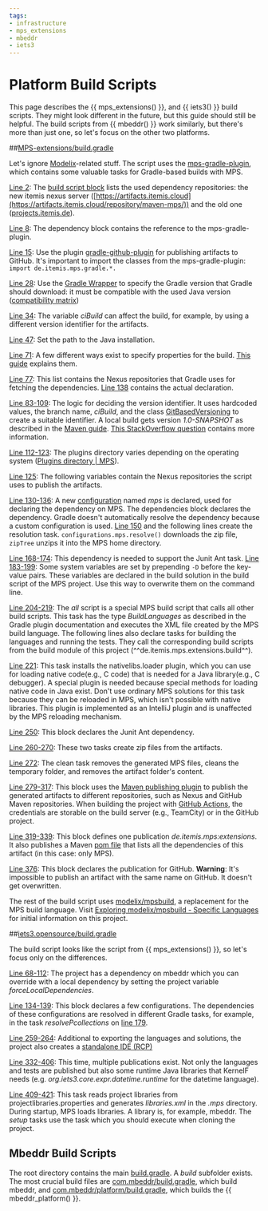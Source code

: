 ```yaml
---
tags:
- infrastructure
- mps_extensions
- mbeddr
- iets3
---
```


# Platform Build Scripts

This page describes the {{ mps_extensions() }}, and {{ iets3() }} build scripts. They might look different in the future, but this guide should still be helpful. The build scripts from {{ mbeddr() }} work similarly, but there's more than just one, so let's focus on the other two platforms.

##[MPS-extensions/build.gradle](https://github.com/JetBrains/MPS-extensions/blob/master/build.gradle)

Let's ignore [Modelix](https://modelix.github.io/)-related stuff. The script uses the [mps-gradle-plugin](https://github.com/mbeddr/mps-gradle-plugin), which contains some valuable tasks for Gradle-based builds with MPS.

[Line 2](https://github.com/JetBrains/MPS-extensions/blob/67e482fe58ea9568649af0a99b8671203019ae20/build.gradle#L2): The [build script block](https://github.com/mbeddr/mps-gradle-plugin) lists the used dependency repositories: the new itemis nexus server ([https://artifacts.itemis.cloud](https://artifacts.itemis.cloud/repository/maven-mps/)) and the old one ([projects.itemis.de](https://projects.itemis.de/nexus/content/repositories/mbeddr)).

[Line 8](https://github.com/JetBrains/MPS-extensions/blob/67e482fe58ea9568649af0a99b8671203019ae20/build.gradle#L8): The dependency block contains the reference to the mps-gradle-plugin.

[Line 15](https://github.com/JetBrains/MPS-extensions/blob/67e482fe58ea9568649af0a99b8671203019ae20/build.gradle#L15): Use the plugin [gradle-github-plugin](https://github.com/riiid/gradle-github-plugin) for publishing artifacts to GitHub. It's important to import the classes from the mps-gradle-plugin: `import de.itemis.mps.gradle.*.`

[Line 28](https://github.com/JetBrains/MPS-extensions/blob/67e482fe58ea9568649af0a99b8671203019ae20/build.gradle#L28): Use the [Gradle Wrapper](https://docs.gradle.org/current/userguide/gradle_wrapper.html) to specify the Gradle version that Gradle should download: it must be compatible with the used Java version ([compatibility matrix](https://docs.gradle.org/current/userguide/compatibility.html))

[Line 34](https://github.com/JetBrains/MPS-extensions/blob/67e482fe58ea9568649af0a99b8671203019ae20/build.gradle#L34): The variable *ciBuild* can affect the build, for example, by using a different version identifier for the artifacts.

[Line 47](https://github.com/JetBrains/MPS-extensions/blob/67e482fe58ea9568649af0a99b8671203019ae20/build.gradle#L47): Set the path
to the Java installation.

[Line 71](https://github.com/JetBrains/MPS-extensions/blob/67e482fe58ea9568649af0a99b8671203019ae20/build.gradle#L71): A few different ways exist to specify properties for the build. [This guide](https://tomgregory.com/gradle-project-properties-best-practices/) explains them.

[Line 77](https://github.com/JetBrains/MPS-extensions/blob/67e482fe58ea9568649af0a99b8671203019ae20/build.gradle#L77): This list contains the Nexus repositories that Gradle uses for fetching the dependencies. [Line 138](https://github.com/JetBrains/MPS-extensions/blob/master/build.gradle#L138) contains the actual declaration.

[Line 83-109](https://github.com/JetBrains/MPS-extensions/blob/67e482fe58ea9568649af0a99b8671203019ae20/build.gradle#L83): The logic for deciding the version identifier. It uses hardcoded values, the branch name, *ciBuild*, and the class [GitBasedVersioning](https://github.com/mbeddr/mps-gradle-plugin/blob/9135418e30d9a5fe963d275410a91f3b595ddb7f/src/main/groovy/de/itemis/mps/gradle/GitBasedVersioning.groovy#L6) to create a suitable identifier. A local build gets version *1.0-SNAPSHOT* as described in the [Maven guide](https://maven.apache.org/guides/getting-started/index.html#What_is_a_SNAPSHOT_version). [This StackOverflow question](https://stackoverflow.com/questions/5901378/what-exactly-is-a-maven-snapshot-and-why-do-we-need-it) contains more information.

[Line 112-123](https://github.com/JetBrains/MPS-extensions/blob/67e482fe58ea9568649af0a99b8671203019ae20/build.gradle#L112): The plugins directory varies depending on the operating system ([Plugins directory | MPS](https://www.jetbrains.com/help/mps/directories-used-by-the-ide-to-store-settings-caches-plugins-and-logs.html#plugins-directory)).

[Line 125](https://github.com/JetBrains/MPS-extensions/blob/67e482fe58ea9568649af0a99b8671203019ae20/build.gradle#L125): The following variables contain the Nexus repositories the script uses to publish the artifacts.

[Line 130-136](https://github.com/JetBrains/MPS-extensions/blob/67e482fe58ea9568649af0a99b8671203019ae20/build.gradle#L130): A new [configuration](https://docs.gradle.org/current/dsl/org.gradle.api.artifacts.Configuration.html) named *mps* is declared, used for declaring the dependency on MPS. The dependencies block declares the dependency. Gradle doesn't automatically resolve the dependency because a custom configuration is used. [Line 150](https://github.com/JetBrains/MPS-extensions/blob/67e482fe58ea9568649af0a99b8671203019ae20/build.gradle#L150) and the following lines create the resolution task. `configurations.mps.resolve()` downloads the zip file, `zipTree` unzips it into the MPS home directory.

[Line 168-174](https://github.com/JetBrains/MPS-extensions/blob/67e482fe58ea9568649af0a99b8671203019ae20/build.gradle#L168): This dependency is needed to support the Junit Ant task.
[Line 183-199](https://github.com/JetBrains/MPS-extensions/blob/67e482fe58ea9568649af0a99b8671203019ae20/build.gradle#L183): Some system variables are set by prepending `-D` before the key-value pairs. These variables are declared in the build solution in the build script of the MPS project. Use this way to overwrite them on the command line.

[Line 204-219](https://github.com/JetBrains/MPS-extensions/blob/67e482fe58ea9568649af0a99b8671203019ae20/build.gradle#L204): The *all* script is a special MPS build script that calls all other build scripts. This task has the type *BuildLanguages* as described in the Gradle plugin documentation and executes the XML file created by the MPS build language. The following lines also declare tasks for building the languages and running the tests. They call the corresponding build scripts from the build module of this project (^^de.itemis.mps.extensions.build^^).

[Line 221](https://github.com/JetBrains/MPS-extensions/blob/67e482fe58ea9568649af0a99b8671203019ae20/build.gradle#L221): This task installs the nativelibs\.loader plugin, which you can use for loading native code(e.g., C code) that is needed for a Java library(e.g., C debugger). A special plugin is needed because special methods for loading native code in Java exist. Don't use ordinary MPS solutions for this task because they can be reloaded in MPS, which isn't possible with native libraries. This plugin is implemented as an IntelliJ plugin and is unaffected by the MPS reloading mechanism.

[Line 250](https://github.com/JetBrains/MPS-extensions/blob/67e482fe58ea9568649af0a99b8671203019ae20/build.gradle#L250): This block declares the Junit Ant dependency.

[Line 260-270](https://github.com/JetBrains/MPS-extensions/blob/67e482fe58ea9568649af0a99b8671203019ae20/build.gradle#L260): These two tasks create zip files from the artifacts.

[Line 272](https://github.com/JetBrains/MPS-extensions/blob/67e482fe58ea9568649af0a99b8671203019ae20/build.gradle#L272): The clean task removes the generated MPS files, cleans the temporary folder, and removes the artifact folder's content.

[Line 279-317](https://github.com/JetBrains/MPS-extensions/blob/67e482fe58ea9568649af0a99b8671203019ae20/build.gradle#L279): This block uses the [Maven publishing plugin](https://docs.gradle.org/current/userguide/publishing_maven.html) to publish the generated artifacts to different repositories, such as Nexus and GitHub Maven repositories. When building the project with [GitHub Actions](https://docs.github.com/en/actions), the credentials are storable on the build server (e.g., TeamCity) or in the GitHub project.

[Line 319-339](https://github.com/JetBrains/MPS-extensions/blob/67e482fe58ea9568649af0a99b8671203019ae20/build.gradle#L326): This block defines one publication *de.itemis.mps:extensions*. It also publishes a Maven [pom file](https://maven.apache.org/pom.html) that lists all the dependencies of this artifact (in this case: only MPS).

[Line 376](https://github.com/JetBrains/MPS-extensions/blob/67e482fe58ea9568649af0a99b8671203019ae20/build.gradle#L376): This block declares the publication for GitHub. **Warning**: It's impossible to publish an artifact with the same name on GitHub. It doesn't get overwritten.

The rest of the build script uses [modelix/mpsbuild](https://github.com/modelix/mpsbuild), a replacement for the MPS build language. Visit [Exploring modelix/mpsbuild - Specific Languages](https://specificlanguages.com/posts/2022-05/30-exploring-modelix-mpsbuild/) for initial information on this project.

##[iets3.opensource/build.gradle](https://github.com/IETS3/iets3.opensource/blob/master/build.gradle)

The build script looks like the script from {{ mps_extensions() }}, so let's focus only on the differences.

[Line 68-112](https://github.com/IETS3/iets3.opensource/blob/7f47230011022dc54e12daf3405c738fba3e5654/build.gradle#L68): The project has a dependency on mbeddr which you can override with a local dependency by setting the project variable *forceLocalDependencies*.

[Line 134-139](https://github.com/IETS3/iets3.opensource/blob/7f47230011022dc54e12daf3405c738fba3e5654/build.gradle#L134): This block declares a few configurations. The dependencies of these configurations are resolved in different Gradle tasks, for example, in the task *resolvePcollections* on [line 179](https://github.com/IETS3/iets3.opensource/blob/7f47230011022dc54e12daf3405c738fba3e5654/build.gradle#L179).

[Line 259-264](https://github.com/IETS3/iets3.opensource/blob/7f47230011022dc54e12daf3405c738fba3e5654/build.gradle#L259): Additional to exporting the languages and solutions, the project also creates a [standalone IDE (RCP)](https://www.jetbrains.com/help/mps/building-standalone-ides-for-your-languages.html.)

[Line 332-406](https://github.com/IETS3/iets3.opensource/blob/7f47230011022dc54e12daf3405c738fba3e5654/build.gradle#L332): This time, multiple publications exist. Not only the languages and tests are published but also some runtime Java libraries that KernelF needs (e.g. *org.iets3.core.expr.datetime.runtime* for the datetime language).

[Line 409-421](https://github.com/IETS3/iets3.opensource/blob/7f47230011022dc54e12daf3405c738fba3e5654/build.gradle#L409): This task reads project libraries from projectlibraries.properties and generates *libraries.xml* in the *.mps* directory. During startup, MPS loads libraries. A library is, for example, mbeddr. The *setup* tasks use the task which you should execute when cloning the project.

## Mbeddr Build Scripts

The root directory contains the main [build.gradle](https://github.com/mbeddr/mbeddr.core/blob/master/build.gradle). A *build* subfolder exists. The most crucial build files are [com.mbeddr/build.gradle](https://github.com/mbeddr/mbeddr.core/blob/master/build/com.mbeddr/build.gradle), which build mbeddr, and [com.mbeddr/platform/build.gradle](https://github.com/mbeddr/mbeddr.core/blob/master/build/com.mbeddr/platform/build.gradle), which builds the {{ mbeddr_platform() }}.